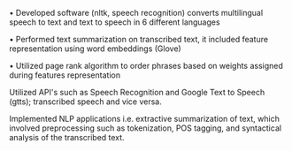 • Developed software (nltk, speech recognition) converts multilingual speech to text and text to speech in 6 different languages

• Performed text summarization on transcribed text, it included feature representation using word embeddings (Glove)

• Utilized page rank algorithm to order phrases based on weights assigned during features representation

Utilized API's such as Speech Recognition and Google Text to Speech (gtts); transcribed speech and vice versa.

Implemented NLP applications i.e. extractive summarization of text, which involved preprocessing such as tokenization, POS tagging, and syntactical analysis of the transcribed text.
